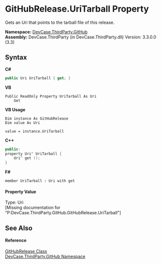# GitHubRelease.UriTarball Property 
 

Gets an Uri that points to the tarball file of this release.

**Namespace:**&nbsp;<a href="N_DevCase_ThirdParty_GitHub">DevCase.ThirdParty.GitHub</a><br />**Assembly:**&nbsp;DevCase.ThirdParty (in DevCase.ThirdParty.dll) Version: 3.3.0.0 (3.3)

## Syntax

**C#**<br />
``` C#
public Uri UriTarball { get; }
```

**VB**<br />
``` VB
Public ReadOnly Property UriTarball As Uri
	Get
```

**VB Usage**<br />
``` VB Usage
Dim instance As GitHubRelease
Dim value As Uri

value = instance.UriTarball

```

**C++**<br />
``` C++
public:
property Uri^ UriTarball {
	Uri^ get ();
}
```

**F#**<br />
``` F#
member UriTarball : Uri with get

```


#### Property Value
Type: Uri<br />\[Missing <value> documentation for "P:DevCase.ThirdParty.GitHub.GitHubRelease.UriTarball"\]

## See Also


#### Reference
<a href="T_DevCase_ThirdParty_GitHub_GitHubRelease">GitHubRelease Class</a><br /><a href="N_DevCase_ThirdParty_GitHub">DevCase.ThirdParty.GitHub Namespace</a><br />
